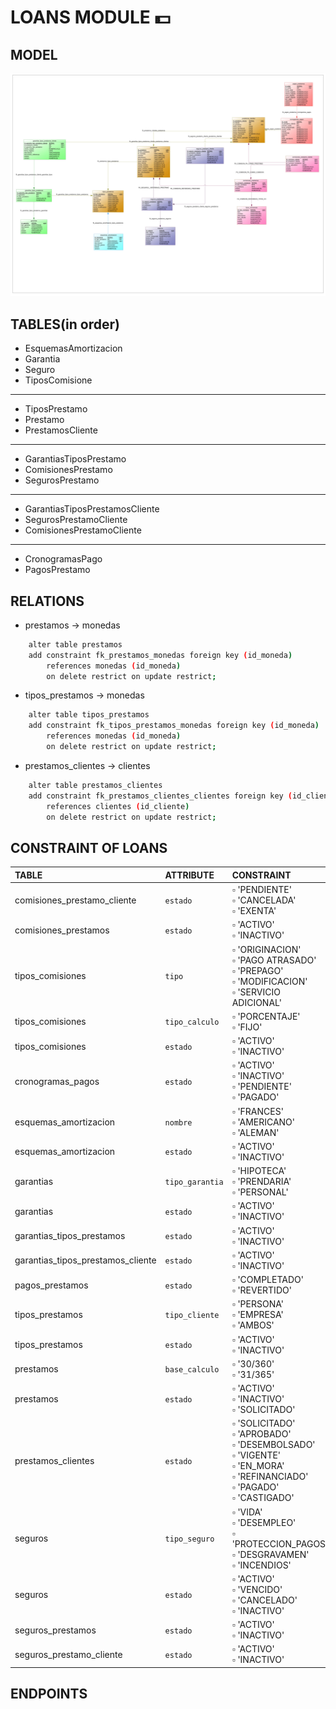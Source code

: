 # LOANS MODULE 💵

## MODEL
![Descripción de la imagen](src\main\resources\static\loans-schema.jpg)

## TABLES(in order)
- EsquemasAmortizacion
- Garantia
- Seguro
- TiposComisione
---
- TiposPrestamo
- Prestamo
- PrestamosCliente
---
- GarantiasTiposPrestamo
- ComisionesPrestamo
- SegurosPrestamo
---
- GarantiasTiposPrestamosCliente
- SegurosPrestamoCliente
- ComisionesPrestamoCliente
---
- CronogramasPago
- PagosPrestamo

## RELATIONS
- prestamos -> monedas
```bash
    alter table prestamos
    add constraint fk_prestamos_monedas foreign key (id_moneda)
        references monedas (id_moneda)
        on delete restrict on update restrict;
```
- tipos_prestamos -> monedas
```bash
    alter table tipos_prestamos
    add constraint fk_tipos_prestamos_monedas foreign key (id_moneda)
        references monedas (id_moneda)
        on delete restrict on update restrict;
```
- prestamos_clientes -> clientes
```bash
    alter table prestamos_clientes
    add constraint fk_prestamos_clientes_clientes foreign key (id_cliente)
        references clientes (id_cliente)
        on delete restrict on update restrict;
```

## CONSTRAINT OF LOANS

| TABLE                         | ATTRIBUTE        | CONSTRAINT                                                                                       | ENUM                        |
|:------------------------------|:------------------|:--------------------------------------------------------------------------------------------------|:-----------------------------|
| comisiones_prestamo_cliente   | `estado`          | ▫️ 'PENDIENTE'<br>▫️ 'CANCELADA'<br>▫️ 'EXENTA'                                                   | EstadoComisionClienteEnum   |
| comisiones_prestamos          | `estado`          | ▫️ 'ACTIVO'<br>▫️ 'INACTIVO'                                                                      | EstadoGeneralEnum           |
| tipos_comisiones              | `tipo`            | ▫️ 'ORIGINACION'<br>▫️ 'PAGO ATRASADO'<br>▫️ 'PREPAGO'<br>▫️ 'MODIFICACION'<br>▫️ 'SERVICIO ADICIONAL' | TipoComisionEnum            |
| tipos_comisiones              | `tipo_calculo`    | ▫️ 'PORCENTAJE'<br>▫️ 'FIJO'                                                                      | TipoCalculoComisionEnum     |
| tipos_comisiones              | `estado`          | ▫️ 'ACTIVO'<br>▫️ 'INACTIVO'                                                                      | EstadoGeneralEnum           |
| cronogramas_pagos             | `estado`          | ▫️ 'ACTIVO'<br>▫️ 'INACTIVO'<br>▫️ 'PENDIENTE'<br>▫️ 'PAGADO'                                     | EstadoCronogramaEnum        |
| esquemas_amortizacion         | `nombre`          | ▫️ 'FRANCES'<br>▫️ 'AMERICANO'<br>▫️ 'ALEMAN'                                                     | EsquemaAmortizacionEnum     |
| esquemas_amortizacion         | `estado`          | ▫️ 'ACTIVO'<br>▫️ 'INACTIVO'                                                                      | EstadoGeneralEnum           |
| garantias                     | `tipo_garantia`   | ▫️ 'HIPOTECA'<br>▫️ 'PRENDARIA'<br>▫️ 'PERSONAL'                                                  | TipoGarantiaEnum            |
| garantias                     | `estado`          | ▫️ 'ACTIVO'<br>▫️ 'INACTIVO'                                                                      | EstadoGeneralEnum           |
| garantias_tipos_prestamos     | `estado`          | ▫️ 'ACTIVO'<br>▫️ 'INACTIVO'                                                                      | EstadoGeneralEnum           |
| garantias_tipos_prestamos_cliente | `estado`     | ▫️ 'ACTIVO'<br>▫️ 'INACTIVO'                                                                      | EstadoGeneralEnum           |
| pagos_prestamos               | `estado`          | ▫️ 'COMPLETADO'<br>▫️ 'REVERTIDO'                                                                 | EstadoPagoEnum              |
| tipos_prestamos               | `tipo_cliente`    | ▫️ 'PERSONA'<br>▫️ 'EMPRESA'<br>▫️ 'AMBOS'                                                        | TipoClienteEnum             |
| tipos_prestamos               | `estado`          | ▫️ 'ACTIVO'<br>▫️ 'INACTIVO'                                                                      | EstadoGeneralEnum           |
| prestamos                     | `base_calculo`    | ▫️ '30/360'<br>▫️ '31/365'                                                                        | BaseCalculoEnum             |
| prestamos                     | `estado`          | ▫️ 'ACTIVO'<br>▫️ 'INACTIVO'<br>▫️ 'SOLICITADO'                                                   | EstadoPrestamoEnum          |
| prestamos_clientes            | `estado`          | ▫️ 'SOLICITADO'<br>▫️ 'APROBADO'<br>▫️ 'DESEMBOLSADO'<br>▫️ 'VIGENTE'<br>▫️ 'EN_MORA'<br>▫️ 'REFINANCIADO'<br>▫️ 'PAGADO'<br>▫️ 'CASTIGADO' | EstadoPrestamoClienteEnum |
| seguros                       | `tipo_seguro`     | ▫️ 'VIDA'<br>▫️ 'DESEMPLEO'<br>▫️ 'PROTECCION_PAGOS'<br>▫️ 'DESGRAVAMEN'<br>▫️ 'INCENDIOS'         | TipoSeguroEnum              |
| seguros                       | `estado`          | ▫️ 'ACTIVO'<br>▫️ 'VENCIDO'<br>▫️ 'CANCELADO'<br>▫️ 'INACTIVO'                                    | EstadoSeguroEnum            |
| seguros_prestamos             | `estado`          | ▫️ 'ACTIVO'<br>▫️ 'INACTIVO'                                                                      | EstadoGeneralEnum           |
| seguros_prestamo_cliente      | `estado`          | ▫️ 'ACTIVO'<br>▫️ 'INACTIVO'                                                                      | EstadoGeneralEnum           |

## ENDPOINTS

